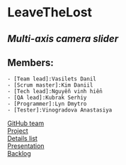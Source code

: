 # **LeaveTheLost**
## *Multi-axis camera slider*
## **Members:**
	- [Team lead]:Vasilets Danil
	- [Scrum master]:Kim Daniil
	- [Tech lead]:Nguyễn vinh hiển
	- [QA lead]:Kubrak Serhiy
	- [Programmer]:Lyn Dmytro
	- [Tester]:Vinogradova Anastasiya
[GitHub team](https://github.com/orgs/progbase/teams/leavethelost)\
[Project](https://github.com/orgs/progbase/projects/12)\
[Details list](https://docs.google.com/spreadsheets/d/1x6WkJ70cTf8AzJlxv-nY2wdNbWJwwWpdfcx_6Czx7NU/edit?usp=sharing)\
[Presentation](https://docs.google.com/presentation/d/1-Hj42L4coXNLJV-Prxh5qvSXqn8OJu5CvWXAKixbKJM)\
[Backlog]()
